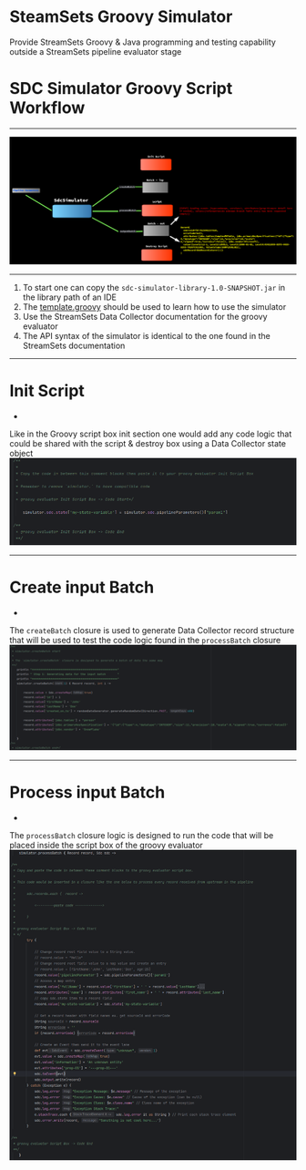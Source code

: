 # SteamSets Groovy Simulator

Provide StreamSets Groovy & Java programming and testing capability outside a StreamSets
pipeline evaluator stage

# SDC Simulator Groovy Script Workflow

---
![CapturedImage-23-01-2025 12-49-10.png](images/CapturedImage-23-01-2025%2012-49-10.png)

---
1. To start one can copy the `sdc-simulator-library-1.0-SNAPSHOT.jar` in the library path of an IDE
2. The [template.groovy](src/template.groovy) should be used to learn how to use the simulator
3. Use the StreamSets Data Collector documentation for the groovy evaluator
4. The API syntax of the simulator is identical to the one found in the StreamSets documentation
---
# Init Script
-  
Like in the Groovy script box init section one would add any code logic that could be shared with the script & destroy box using a Data Collector state object 
![Screenshot from 2025-01-23 12-58-29.png](images/Screenshot%20from%202025-01-23%2012-58-29.png)

---
# Create input Batch
-
The `createBatch` closure is used to generate Data Collector record structure that will be used to test the code logic found in the `processBatch` closure 
![Screenshot from 2025-01-23 13-05-17.png](images/Screenshot%20from%202025-01-23%2013-05-17.png)

---
# Process input Batch
-
The `processBatch` closure logic is designed to run the code that will be placed inside the script box of the groovy evaluator  
![Screenshot from 2025-01-23 17-01-38.png](images/Screenshot%20from%202025-01-23%2017-01-38.png)











































